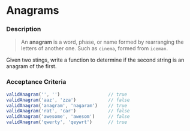 # Anagrams

### Description
> An **anagram** is a word, phase, or name formed by rearranging the letters of another one. Such as `cinema`, formed from `iceman`.

Given two stings, write a function to determine if the second string is an anagram of the first.

### Acceptance Criteria

```js
validAnagram('', '')                  // true
validAnagram('aaz', 'zza')            // false
validAnagram('anagram', 'nagaram')    // true
validAnagram('rat', 'car')            // false
validAnagram('awesome', 'awesom')     // false
validAnagram('qwerty', 'qeywrt')      // true
```